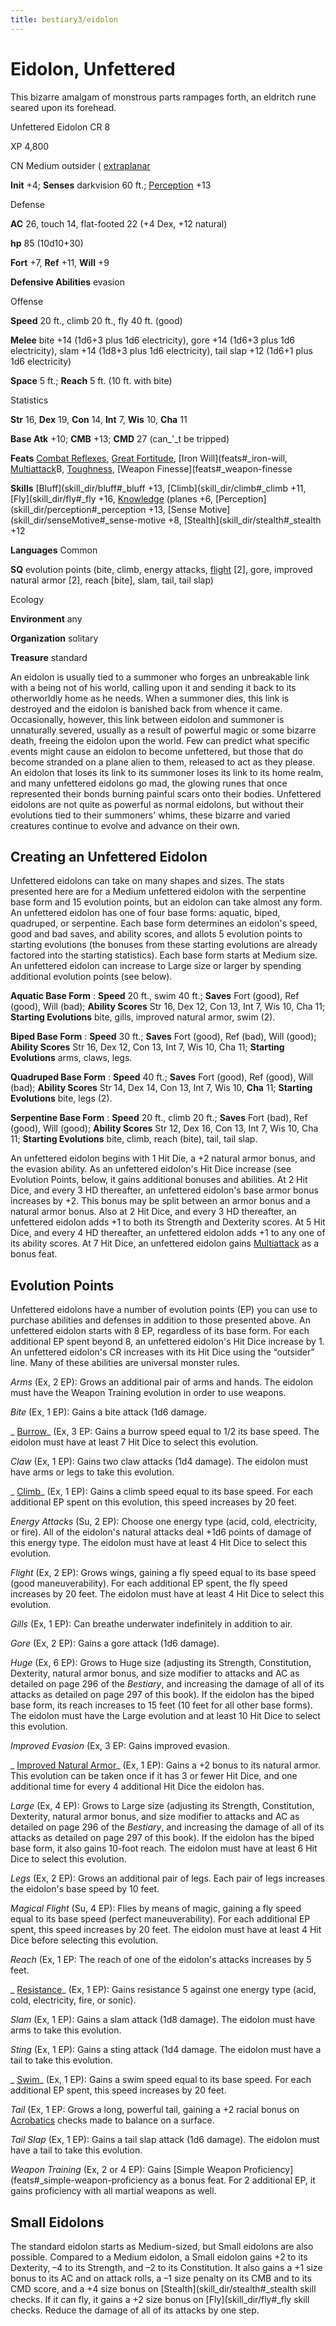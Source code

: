 ```yaml
---
title: bestiary3/eidolon
---
```

# Eidolon, Unfettered

This bizarre amalgam of monstrous parts rampages forth, an eldritch rune seared upon its forehead.

Unfettered Eidolon CR 8

XP 4,800

CN Medium outsider ( [extraplanar](monster_dir/creatureTypes#_extraplanar-subtype)

**Init** +4; **Senses** darkvision 60 ft.; [Perception](skill_dir/perception#_perception) +13

Defense

**AC** 26, touch 14, flat-footed 22 (+4 Dex, +12 natural)

**hp** 85 (10d10+30)

**Fort** +7, **Ref** +11, **Will** +9

**Defensive Abilities** evasion

Offense

**Speed** 20 ft., climb 20 ft., fly 40 ft. (good)

**Melee** bite +14 (1d6+3 plus 1d6 electricity), gore +14 (1d6+3 plus 1d6 electricity), slam +14 (1d8+3 plus 1d6 electricity), tail slap +12 (1d6+1 plus 1d6 electricity)

**Space** 5 ft.; **Reach** 5 ft. (10 ft. with bite)

Statistics

**Str** 16, **Dex** 19, **Con** 14, **Int** 7, **Wis** 10, **Cha** 11

**Base Atk** +10; **CMB** +13; **CMD** 27 (can_'_t be tripped)

**Feats** [Combat Reflexes](feats#_combat-reflexes), [Great Fortitude](feats#_great-fortitude), [Iron Will](feats#_iron-will, [Multiattack](monster_dir/monsterFeats#_multiattack)B, [Toughness](feats#_toughness), [Weapon Finesse](feats#_weapon-finesse

**Skills** [Bluff](skill_dir/bluff#_bluff +13, [Climb](skill_dir/climb#_climb +11, [Fly](skill_dir/fly#_fly +16, [Knowledge](skill_dir/knowledge#_knowledge) (planes +6, [Perception](skill_dir/perception#_perception +13, [Sense Motive](skill_dir/senseMotive#_sense-motive +8, [Stealth](skill_dir/stealth#_stealth +12

**Languages** Common

**SQ** evolution points (bite, climb, energy attacks, [flight](monster_dir/universalMonsterRules#_flight-(ex,-sp,-or-su)) [2], gore, improved natural armor [2], reach [bite], slam, tail, tail slap)

Ecology

**Environment** any

**Organization** solitary

**Treasure** standard

An eidolon is usually tied to a summoner who forges an unbreakable link with a being not of his world, calling upon it and sending it back to its otherworldly home as he needs. When a summoner dies, this link is destroyed and the eidolon is banished back from whence it came. Occasionally, however, this link between eidolon and summoner is unnaturally severed, usually as a result of powerful magic or some bizarre death, freeing the eidolon upon the world. Few can predict what specific events might cause an eidolon to become unfettered, but those that do become stranded on a plane alien to them, released to act as they please. An eidolon that loses its link to its summoner loses its link to its home realm, and many unfettered eidolons go mad, the glowing runes that once represented their bonds burning painful scars onto their bodies. Unfettered eidolons are not quite as powerful as normal eidolons, but without their evolutions tied to their summoners' whims, these bizarre and varied creatures continue to evolve and advance on their own.

## Creating an Unfettered Eidolon

Unfettered eidolons can take on many shapes and sizes. The stats presented here are for a Medium unfettered eidolon with the serpentine base form and 15 evolution points, but an eidolon can take almost any form. An unfettered eidolon has one of four base forms: aquatic, biped, quadruped, or serpentine. Each base form determines an eidolon's speed, good and bad saves, and ability scores, and allots 5 evolution points to starting evolutions (the bonuses from these starting evolutions are already factored into the starting statistics). Each base form starts at Medium size. An unfettered eidolon can increase to Large size or larger by spending additional evolution points (see below).

**Aquatic Base Form** : **Speed** 20 ft., swim 40 ft.; **Saves** Fort (good), Ref (good), Will (bad); **Ability Scores** Str 16, Dex 12, Con 13, Int 7, Wis 10, Cha 11; **Starting Evolutions** bite, gills, improved natural armor, swim (2).

**Biped Base Form** : **Speed** 30 ft.; **Saves** Fort (good), Ref (bad), Will (good); **Ability Scores** Str 16, Dex 12, Con 13, Int 7, Wis 10, Cha 11; **Starting Evolutions** arms, claws, legs.

**Quadruped Base Form** : **Speed** 40 ft.; **Saves** Fort (good), Ref (good), Will (bad); **Ability Scores** Str 14, Dex 14, Con 13, Int 7, Wis 10, **Cha** 11; **Starting Evolutions** bite, legs (2).

**Serpentine Base Form** : **Speed** 20 ft., climb 20 ft.; **Saves** Fort (bad), Ref (good), Will (good); **Ability Scores** Str 12, Dex 16, Con 13, Int 7, Wis 10, Cha 11; **Starting Evolutions** bite, climb, reach (bite), tail, tail slap.

An unfettered eidolon begins with 1 Hit Die, a +2 natural armor bonus, and the evasion ability. As an unfettered eidolon's Hit Dice increase (see Evolution Points, below, it gains additional bonuses and abilities. At 2 Hit Dice, and every 3 HD thereafter, an unfettered eidolon's base armor bonus increases by +2. This bonus may be split between an armor bonus and a natural armor bonus. Also at 2 Hit Dice, and every 3 HD thereafter, an unfettered eidolon adds +1 to both its Strength and Dexterity scores. At 5 Hit Dice, and every 4 HD thereafter, an unfettered eidolon adds +1 to any one of its ability scores. At 7 Hit Dice, an unfettered eidolon gains [Multiattack](monster_dir/monsterFeats#_multiattack) as a bonus feat.

## Evolution Points

Unfettered eidolons have a number of evolution points (EP) you can use to purchase abilities and defenses in addition to those presented above. An unfettered eidolon starts with 8 EP, regardless of its base form. For each additional EP spent beyond 8, an unfettered eidolon's Hit Dice increase by 1. An unfettered eidolon's CR increases with its Hit Dice using the “outsider” line. Many of these abilities are universal monster rules.

_Arms_ (Ex, 2 EP): Grows an additional pair of arms and hands. The eidolon must have the Weapon Training evolution in order to use weapons.

_Bite_ (Ex, 1 EP): Gains a bite attack (1d6 damage.

_ [Burrow](ultimateMagic/spell_dir/burrow#_burrow)_ (Ex, 3 EP: Gains a burrow speed equal to 1/2 its base speed. The eidolon must have at least 7 Hit Dice to select this evolution.

_Claw_ (Ex, 1 EP): Gains two claw attacks (1d4 damage). The eidolon must have arms or legs to take this evolution.

_ [Climb](skill_dir/climb#_climb)_ (Ex, 1 EP): Gains a climb speed equal to its base speed. For each additional EP spent on this evolution, this speed increases by 20 feet.

_Energy Attacks_ (Su, 2 EP): Choose one energy type (acid, cold, electricity, or fire). All of the eidolon's natural attacks deal +1d6 points of damage of this energy type. The eidolon must have at least 4 Hit Dice to select this evolution.

_Flight_ (Ex, 2 EP): Grows wings, gaining a fly speed equal to its base speed (good maneuverability). For each additional EP spent, the fly speed increases by 20 feet. The eidolon must have at least 4 Hit Dice to select this evolution.

_Gills_ (Ex, 1 EP): Can breathe underwater indefinitely in addition to air.

_Gore_ (Ex, 2 EP): Gains a gore attack (1d6 damage).

_Huge_ (Ex, 6 EP): Grows to Huge size (adjusting its Strength, Constitution, Dexterity, natural armor bonus, and size modifier to attacks and AC as detailed on page 296 of the _Bestiary_, and increasing the damage of all of its attacks as detailed on page 297 of this book). If the eidolon has the biped base form, its reach increases to 15 feet (10 feet for all other base forms). The eidolon must have the Large evolution and at least 10 Hit Dice to select this evolution.

_Improved Evasion_ (Ex, 3 EP: Gains improved evasion.

_ [Improved Natural Armor](monster_dir/monsterFeats#_improved-natural-armor)_ (Ex, 1 EP): Gains a +2 bonus to its natural armor. This evolution can be taken once if it has 3 or fewer Hit Dice, and one additional time for every 4 additional Hit Dice the eidolon has.

_Large_ (Ex, 4 EP): Grows to Large size (adjusting its Strength, Constitution, Dexterity, natural armor bonus, and size modifier to attacks and AC as detailed on page 296 of the _Bestiary_, and increasing the damage of all of its attacks as detailed on page 297 of this book). If the eidolon has the biped base form, it also gains 10-foot reach. The eidolon must have at least 6 Hit Dice to select this evolution.

_Legs_ (Ex, 2 EP): Grows an additional pair of legs. Each pair of legs increases the eidolon's base speed by 10 feet.

_Magical Flight_ (Su, 4 EP): Flies by means of magic, gaining a fly speed equal to its base speed (perfect maneuverability). For each additional EP spent, this speed increases by 20 feet. The eidolon must have at least 4 Hit Dice before selecting this evolution.

_Reach_ (Ex, 1 EP: The reach of one of the eidolon's attacks increases by 5 feet.

_ [Resistance](spell_dir/resistance#_resistance)_ (Ex, 1 EP): Gains resistance 5 against one energy type (acid, cold, electricity, fire, or sonic).

_Slam_ (Ex, 1 EP): Gains a slam attack (1d8 damage). The eidolon must have arms to take this evolution.

_Sting_ (Ex, 1 EP): Gains a sting attack (1d4 damage. The eidolon must have a tail to take this evolution.

_ [Swim](skill_dir/swim#_swim)_ (Ex, 1 EP): Gains a swim speed equal to its base speed. For each additional EP spent, this speed increases by 20 feet.

_Tail_ (Ex, 1 EP: Grows a long, powerful tail, gaining a +2 racial bonus on [Acrobatics](skill_dir/acrobatics#_acrobatics) checks made to balance on a surface.

_Tail Slap_ (Ex, 1 EP): Gains a tail slap attack (1d6 damage). The eidolon must have a tail to take this evolution.

_Weapon Training_ (Ex, 2 or 4 EP): Gains [Simple Weapon Proficiency](feats#_simple-weapon-proficiency as a bonus feat. For 2 additional EP, it gains proficiency with all martial weapons as well.

## Small Eidolons

The standard eidolon starts as Medium-sized, but Small eidolons are also possible. Compared to a Medium eidolon, a Small eidolon gains +2 to its Dexterity, –4 to its Strength, and –2 to its Constitution. It also gains a +1 size bonus to its AC and on attack rolls, a –1 size penalty on its CMB and to its CMD score, and a +4 size bonus on [Stealth](skill_dir/stealth#_stealth skill checks. If it can fly, it gains a +2 size bonus on [Fly](skill_dir/fly#_fly skill checks. Reduce the damage of all of its attacks by one step.

